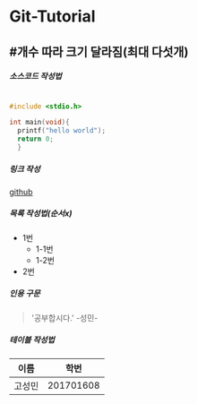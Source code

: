 # Git-Tutorial
## #개수 따라 크기 달라짐(최대 다섯개)

##### 소스코드 작성법
```c

#include <stdio.h>

int main(void){
  printf("hello world");
  return 0;
  }

```
##### 링크 작성
[github](https://github.com/sm970309)

##### 목록 작성법(순서x)

* 1번
  * 1-1번
  * 1-2번
* 2번

##### 인용 구문

> '공부합시다.' -성민-

##### 테이블 작성법

이름|학번|
---|---|
고성민|201701608
